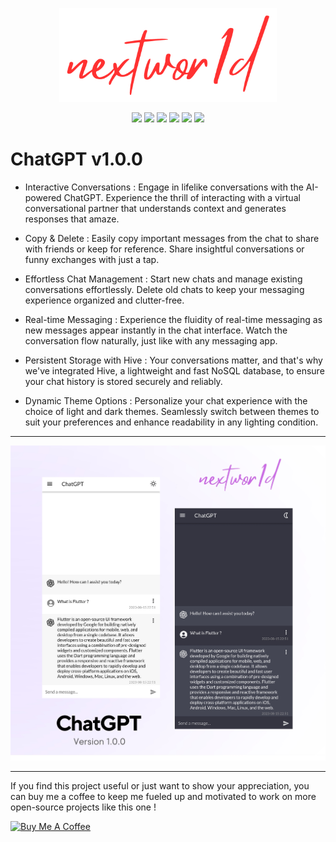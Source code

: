 <p align="center">
  <a href="https://github.com/nextwor1d">
    <img height="150" src="https://github.com/nextwor1d/nextwor1d/blob/main/nextwor1d.png"/></a>
</p>

<p align="center">
  <a href="https://t.me/flutter_ninja"><img src="https://img.shields.io/badge/telegram-1da1f2?style=for-the-badge&logo=telegram&logoColor=white&color=27a0df"/></a> 
  <a href="https://instagram.com/flutter_hero"><img src="https://img.shields.io/badge/INSTAGRAM-E1306C?style=for-the-badge&logo=instagram&logoColor=white"/></a>
  <a href="https://youtube.com/@nextwor1d"><img src="https://img.shields.io/badge/youtube-1da1f2?style=for-the-badge&logo=youtube&logoColor=white&color=ff0000&"/></a>
  <a href="https://stackoverflow.com/users/21555356"><img src="https://img.shields.io/badge/stackoverflow-f27f25?style=for-the-badge&logo=stackoverflow&logoColor=white&color=f27f25"/></a>
  <a href="https://twitter.com/nextwor1d"><img src="https://img.shields.io/badge/twitter-1da1f2?style=for-the-badge&logo=twitter&logoColor=white&color=1da1f2"/></a>
  <a href="https://linkedin.com/in/nextwor1d"><img src="https://img.shields.io/badge/linkedin-0c67c2?style=for-the-badge&logo=linkedin"/></a>
</p>

# ChatGPT v1.0.0

- Interactive Conversations : Engage in lifelike conversations with the AI-powered ChatGPT. Experience the thrill of interacting with a virtual conversational partner that understands context and generates responses that amaze.

- Copy & Delete : Easily copy important messages from the chat to share with friends or keep for reference. Share insightful conversations or funny exchanges with just a tap.

- Effortless Chat Management : Start new chats and manage existing conversations effortlessly. Delete old chats to keep your messaging experience organized and clutter-free.

- Real-time Messaging : Experience the fluidity of real-time messaging as new messages appear instantly in the chat interface. Watch the conversation flow naturally, just like with any messaging app.

- Persistent Storage with Hive : Your conversations matter, and that's why we've integrated Hive, a lightweight and fast NoSQL database, to ensure your chat history is stored securely and reliably.

- Dynamic Theme Options : Personalize your chat experience with the choice of light and dark themes. Seamlessly switch between themes to suit your preferences and enhance readability in any lighting condition.

---

![Preview](Banner.jpg)

---

If you find this project useful or just want to show your appreciation, you can buy me a coffee to keep me fueled up and motivated to work on more open-source projects like this one !

<a href="https://www.buymeacoffee.com/nextwor1d" target="_blank"><img src="https://cdn.buymeacoffee.com/buttons/default-orange.png" alt="Buy Me A Coffee" height="41" width="174"></a>
